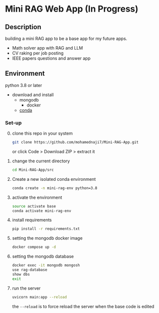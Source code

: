 # Mini RAG Web App (In Progress) 
## Description 

building a mini RAG app to be a base app for my future apps. 
- Math solver app with RAG and LLM 
- CV raking per job posting 
- IEEE papers questions and answer app


## Environment
python 3.8 or later  
- download and install
    - mongodb   
        - docker         
    - [conda](https://docs.conda.io/projects/conda/en/latest/user-guide/install/index.html)        

### Set-up
0) clone this repo in your system
    ```bash
    git clone https://github.com/mohamednaji7/Mini-RAG-App.git 
    ```
    or click Code > Download ZIP > extract it 
1) change the current directory
    ```bash
    cd Mini-RAG-App/src
    ```
2) Create a new isolated conda environment 
    ```bash
    conda create -n mini-rag-env python=3.8 
    ```
3) activate the environment
    ```bash
    source activate base 
    conda activate mini-rag-env
    ```
4) install requirements
    ```bash
    pip install -r requirements.txt
    ```

5) setting the mongodb docker image
    ```bash
    docker compose up -d
    ```
6) setting the mongodb database 
    ```bash
    docker exec -it mongodb mongosh
    use rag-database
    show dbs
    exit
    ```
7) run the server
    ```bash
    uvicorn main:app --reload
    ```
    the `--reload` is to force reload the server when the base code is edited
